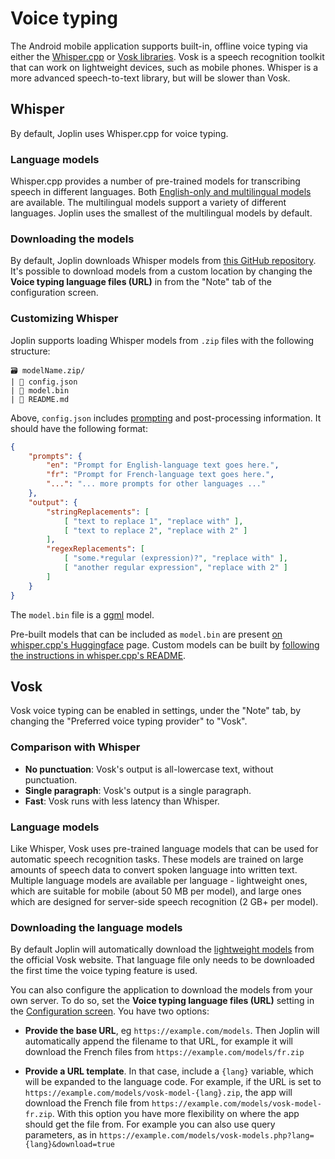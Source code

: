 # Voice typing

The Android mobile application supports built-in, offline voice typing via either the [Whisper.cpp](https://github.com/ggerganov/whisper.cpp) or [Vosk libraries](https://alphacephei.com/vosk/). Vosk is a speech recognition toolkit that can work on lightweight devices, such as mobile phones. Whisper is a more advanced speech-to-text library, but will be slower than Vosk.

## Whisper

By default, Joplin uses Whisper.cpp for voice typing.

### Language models

Whisper.cpp provides a number of pre-trained models for transcribing speech in different languages. Both [English-only and multilingual models](https://github.com/openai/whisper?tab=readme-ov-file#available-models-and-languages) are available. The multilingual models support a variety of different languages. Joplin uses the smallest of the multilingual models by default.

### Downloading the models

By default, Joplin downloads Whisper models from [this GitHub repository](https://github.com/joplin/voice-typing-models). It's possible to download models from a custom location by changing the **Voice typing language files (URL)** in from the "Note" tab of the configuration screen.

### Customizing Whisper

Joplin supports loading Whisper models from `.zip` files with the following structure:
```
🗃️ modelName.zip/
| 📄 config.json
| 📄 model.bin
| 📄 README.md
```

Above, `config.json` includes [prompting](https://cookbook.openai.com/examples/whisper_prompting_guide) and post-processing information. It should have the following format:
```json
{
	"prompts": {
		"en": "Prompt for English-language text goes here.",
		"fr": "Prompt for French-language text goes here.",
        "...": "... more prompts for other languages ..."
	},
	"output": {
		"stringReplacements": [
			[ "text to replace 1", "replace with" ],
			[ "text to replace 2", "replace with 2" ]
		],
		"regexReplacements": [
			[ "some.*regular (expression)?", "replace with" ],
			[ "another regular expression", "replace with 2" ]
		]
	}
}
```

The `model.bin` file is a [ggml](https://github.com/ggml-org/ggml) model.

Pre-built models that can be included as `model.bin` are present [on whisper.cpp's Huggingface](https://huggingface.co/ggerganov/whisper.cpp/tree/main) page. Custom models can be built by [following the instructions in whisper.cpp's README](https://github.com/ggerganov/whisper.cpp/blob/d682e150908e10caa4c15883c633d7902d385237/models/README.md?plain=1#L74).


## Vosk

Vosk voice typing can be enabled in settings, under the "Note" tab, by changing the "Preferred voice typing provider" to "Vosk".

### Comparison with Whisper

- **No punctuation**: Vosk's output is all-lowercase text, without punctuation.
- **Single paragraph**: Vosk's output is a single paragraph.
- **Fast**: Vosk runs with less latency than Whisper.

### Language models

Like Whisper, Vosk uses pre-trained language models that can be used for automatic speech recognition tasks. These models are trained on large amounts of speech data to convert spoken language into written text. Multiple language models are available per language - lightweight ones, which are suitable for mobile (about 50 MB per model), and large ones which are designed for server-side speech recognition (2 GB+ per model).

### Downloading the language models

By default Joplin will automatically download the [lightweight models](https://alphacephei.com/vosk/models) from the official Vosk website. That language file only needs to be downloaded the first time the voice typing feature is used.

You can also configure the application to download the models from your own server. To do so, set the **Voice typing language files (URL)** setting in the [Configuration screen](https://github.com/laurent22/joplin/blob/dev/readme/apps/config_screen.md). You have two options:

* **Provide the base URL**, eg `https://example.com/models`. Then Joplin will automatically append the filename to that URL, for example it will download the French files from `https://example.com/models/fr.zip`

* **Provide a URL template**. In that case, include a `{lang}` variable, which will be expanded to the language code. For example, if the URL is set to `https://example.com/models/vosk-model-{lang}.zip`, the app will download the French file from `https://example.com/models/vosk-model-fr.zip`. With this option you have more flexibility on where the app should get the file from. For example you can also use query parameters, as in `https://example.com/models/vosk-models.php?lang={lang}&download=true`